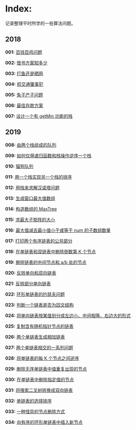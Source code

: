 # Index:

记录整理平时所学的一些算法问题。

## 2018

**001:** [百钱百鸡问题](src/001-百钱百鸡问题.md)

**002:** [借书方案知多少](src/002-借书方案知多少.md)

**003:** [打鱼还是晒网](src/003-打鱼还是晒网.md)

**004:** [抓交通肇事犯](src/004-抓交通肇事犯.md)

**005:** [兔子产子问题](src/005-兔子产子问题.md)

**006:** [最佳存款方案](src/006-最佳存款方案.md)

**007:** [设计一个有 getMin 功能的栈](src/007-设计一个有getMin功能的栈.md)

## 2019

**008:** [由两个栈组成的队列](src/008-由两个栈组成的队列.md)

**009:** [如何仅用递归函数和栈操作逆序一个栈](src/009-如何仅用递归函数和栈操作逆序一个栈.md)

**010:** [猫狗队列](src/010-猫狗队列.md)

**011:** [用一个栈实现另一个栈的排序](src/011-用一个栈实现另一个栈的排序.md)

**012:** [用栈来求解汉诺塔问题](src/012-用栈来求解汉诺塔问题.md)

**013:** [生成窗口最大值数组](src/013-生成窗口最大值数组.md)

**014:** [构造数组的 MaxTree](src/014-构造数组的MaxTree.md)

**015:** [求最大子矩阵的大小](src/015-求最大子矩阵的大小.md)

**016:** [最大值减去最小值小于或等于 num 的子数组数量](src/016-最大值减去最小值小于或等于num的子数组数量.md)

**017:** [打印两个有序链表的公共部分](src/017-打印两个有序链表的公共部分.md)

**018:** [在单链表和双链表中删除倒数第 K 个节点](src/018-在单链表和双链表中删除倒数第K个节点.md)

**019:** [删除链表的中间节点和 a/b 处的节点](src/019-删除链表的中间节点和a比b处的节点.md)

**020:** [反转单向和双向链表](src/020-反转单向和双向链表.md)

**021:** [反转部分单向链表](src/021-反转部分单向链表.md)

**022:** [环形单链表的约瑟夫问题](src/022-环形单链表的约瑟夫问题.md)

**023:** [判断一个链表是否为回文结构](src/023-判断一个链表是否为回文结构.md)

**024:** [将单向链表按某值划分成左边小、中间相等、右边大的形式](src/024-将单向链表按某值划分成左边小、中间相等、右边大的形式.md)

**025:** [复制含有随机指针节点的链表](src/025-复制含有随机指针节点的链表.md)

**026:** [两个单链表生成相加链表](src/026-两个单链表生成相加链表.md)

**027:** [两个单链表相交的一系列问题](src/027-两个单链表相交的一系列问题.md)

**028:** [将单链表的每 K 个节点之间逆序](src/028-将单链表的每K个节点之间逆序.md)

**029:** [删除无序单链表中值重复出现的节点](src/029-删除无序单链表中值重复出现的节点.md)

**030:** [在单链表中删除指定值的节点](src/030-在单链表中删除指定值的节点.md)

**031:** [将搜索二叉树转换成双向链表](src/031-将搜索二叉树转换成双向链表.md)

**032:** [单链表的选择排序](src/032-单链表的选择排序.md)

**033:** [一种怪异的节点删除方式](src/033-一种怪异的节点删除方式.md)

**034:** [向有序的环形单链表中插入新节点](src/034-向有序的环形单链表中插入新节点.md)

